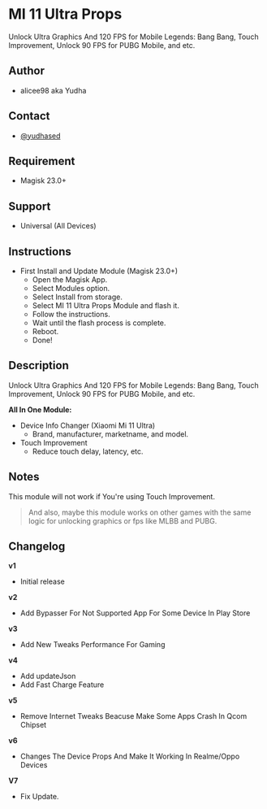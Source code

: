 # MI 11 Ultra Props
Unlock Ultra Graphics And 120 FPS for Mobile Legends: Bang Bang, Touch Improvement, Unlock 90 FPS for PUBG Mobile, and etc. 

## Author
* alicee98 aka Yudha

## Contact
* [@yudhased](https://t.me/yudhased)

## Requirement
* Magisk 23.0+

## Support
* Universal (All Devices)

## Instructions
* First Install and Update Module (Magisk 23.0+)
   * Open the Magisk App.
   * Select Modules option.
   * Select Install from storage.
   * Select MI 11 Ultra Props Module and flash it.
   * Follow the instructions.
   * Wait until the flash process is complete.
   * Reboot.
   * Done!

## Description
Unlock Ultra Graphics And 120 FPS for Mobile Legends: Bang Bang, Touch Improvement, Unlock 90 FPS for PUBG Mobile, and etc.

**All In One Module:**
* Device Info Changer (Xiaomi Mi 11 Ultra)
   * Brand, manufacturer, marketname, and model.
* Touch Improvement
   * Reduce touch delay, latency, etc.

## Notes
This module will not work if You're using Touch Improvement.

> And also, maybe this module works on other games with the same logic for unlocking graphics or fps like MLBB and PUBG.


## Changelog
**v1**
* Initial release

**v2**
* Add Bypasser For Not Supported App For Some Device In Play Store

**v3**
* Add New Tweaks Performance For Gaming

**v4**
* Add updateJson
* Add Fast Charge Feature

**v5**
* Remove Internet Tweaks Beacuse Make Some Apps Crash In Qcom Chipset

**v6**
* Changes The Device Props And Make It Working In Realme/Oppo Devices

**V7**
* Fix Update.
